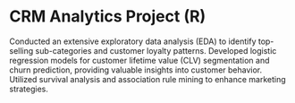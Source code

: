 # CRM Analytics Project (R)

Conducted an extensive exploratory data analysis (EDA) to identify top-selling sub-categories and customer loyalty patterns. Developed logistic regression models for customer lifetime value (CLV) segmentation and churn prediction, providing valuable insights into customer behavior. Utilized survival analysis and association rule mining to enhance marketing strategies.
